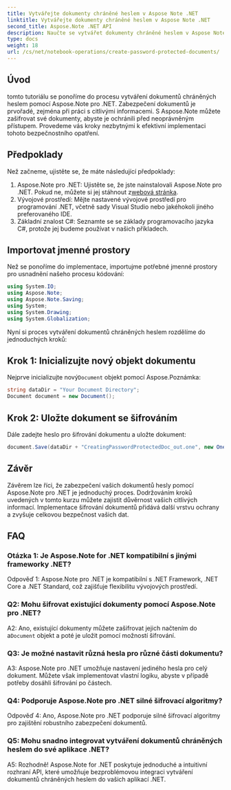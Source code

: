 ```yaml
---
title: Vytvářejte dokumenty chráněné heslem v Aspose Note .NET
linktitle: Vytvářejte dokumenty chráněné heslem v Aspose Note .NET
second_title: Aspose.Note .NET API
description: Naučte se vytvářet dokumenty chráněné heslem v Aspose Note pro .NET, abyste zvýšili zabezpečení dokumentů. Pro snadnou implementaci postupujte podle našeho podrobného návodu.
type: docs
weight: 18
url: /cs/net/notebook-operations/create-password-protected-documents/
---
```

## Úvod

tomto tutoriálu se ponoříme do procesu vytváření dokumentů chráněných heslem pomocí Aspose.Note pro .NET. Zabezpečení dokumentů je prvořadé, zejména při práci s citlivými informacemi. S Aspose.Note můžete zašifrovat své dokumenty, abyste je ochránili před neoprávněným přístupem. Provedeme vás kroky nezbytnými k efektivní implementaci tohoto bezpečnostního opatření.

## Předpoklady

Než začneme, ujistěte se, že máte následující předpoklady:

1.  Aspose.Note pro .NET: Ujistěte se, že jste nainstalovali Aspose.Note pro .NET. Pokud ne, můžete si jej stáhnout z[webová stránka](https://releases.aspose.com/note/net/).
2. Vývojové prostředí: Mějte nastavené vývojové prostředí pro programování .NET, včetně sady Visual Studio nebo jakéhokoli jiného preferovaného IDE.
3. Základní znalost C#: Seznamte se se základy programovacího jazyka C#, protože jej budeme používat v našich příkladech.

## Importovat jmenné prostory

Než se ponoříme do implementace, importujme potřebné jmenné prostory pro usnadnění našeho procesu kódování:

```csharp
using System.IO;
using Aspose.Note;
using Aspose.Note.Saving;
using System;
using System.Drawing;
using System.Globalization;
```

Nyní si proces vytváření dokumentů chráněných heslem rozdělíme do jednoduchých kroků:

## Krok 1: Inicializujte nový objekt dokumentu

 Nejprve inicializujte nový`Document` objekt pomocí Aspose.Poznámka:

```csharp
string dataDir = "Your Document Directory";
Document document = new Document();
```

## Krok 2: Uložte dokument se šifrováním

Dále zadejte heslo pro šifrování dokumentu a uložte dokument:

```csharp
document.Save(dataDir + "CreatingPasswordProtectedDoc_out.one", new OneSaveOptions() { DocumentPassword = "pass" });
```

## Závěr

Závěrem lze říci, že zabezpečení vašich dokumentů hesly pomocí Aspose.Note pro .NET je jednoduchý proces. Dodržováním kroků uvedených v tomto kurzu můžete zajistit důvěrnost vašich citlivých informací. Implementace šifrování dokumentů přidává další vrstvu ochrany a zvyšuje celkovou bezpečnost vašich dat.

## FAQ

### Otázka 1: Je Aspose.Note for .NET kompatibilní s jinými frameworky .NET?

Odpověď 1: Aspose.Note pro .NET je kompatibilní s .NET Framework, .NET Core a .NET Standard, což zajišťuje flexibilitu vývojových prostředí.

### Q2: Mohu šifrovat existující dokumenty pomocí Aspose.Note pro .NET?

 A2: Ano, existující dokumenty můžete zašifrovat jejich načtením do a`Document` objekt a poté je uložit pomocí možností šifrování.

### Q3: Je možné nastavit různá hesla pro různé části dokumentu?

A3: Aspose.Note pro .NET umožňuje nastavení jediného hesla pro celý dokument. Můžete však implementovat vlastní logiku, abyste v případě potřeby dosáhli šifrování po částech.

### Q4: Podporuje Aspose.Note pro .NET silné šifrovací algoritmy?

Odpověď 4: Ano, Aspose.Note pro .NET podporuje silné šifrovací algoritmy pro zajištění robustního zabezpečení dokumentů.

### Q5: Mohu snadno integrovat vytváření dokumentů chráněných heslem do své aplikace .NET?

A5: Rozhodně! Aspose.Note for .NET poskytuje jednoduché a intuitivní rozhraní API, které umožňuje bezproblémovou integraci vytváření dokumentů chráněných heslem do vašich aplikací .NET.